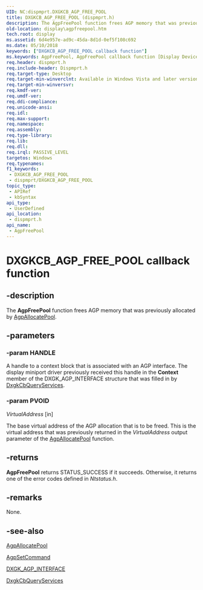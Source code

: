 ```yaml
---
UID: NC:dispmprt.DXGKCB_AGP_FREE_POOL
title: DXGKCB_AGP_FREE_POOL (dispmprt.h)
description: The AgpFreePool function frees AGP memory that was previously allocated by AgpAllocatePool.
old-location: display\agpfreepool.htm
tech.root: display
ms.assetid: 6d4e957e-ad9c-45da-8d1d-0ef5f108c692
ms.date: 05/10/2018
keywords: ["DXGKCB_AGP_FREE_POOL callback function"]
ms.keywords: AgpFreePool, AgpFreePool callback function [Display Devices], DXGKCB_AGP_FREE_POOL, DXGKCB_AGP_FREE_POOL callback, DpFunctions_ffe16de5-aa04-4f4b-bae5-de5b25682f65.xml, display.agpfreepool, dispmprt/AgpFreePool
req.header: dispmprt.h
req.include-header: Dispmprt.h
req.target-type: Desktop
req.target-min-winverclnt: Available in Windows Vista and later versions of the Windows operating systems.
req.target-min-winversvr: 
req.kmdf-ver: 
req.umdf-ver: 
req.ddi-compliance: 
req.unicode-ansi: 
req.idl: 
req.max-support: 
req.namespace: 
req.assembly: 
req.type-library: 
req.lib: 
req.dll: 
req.irql: PASSIVE_LEVEL
targetos: Windows
req.typenames: 
f1_keywords:
 - DXGKCB_AGP_FREE_POOL
 - dispmprt/DXGKCB_AGP_FREE_POOL
topic_type:
 - APIRef
 - kbSyntax
api_type:
 - UserDefined
api_location:
 - dispmprt.h
api_name:
 - AgpFreePool
---
```


# DXGKCB_AGP_FREE_POOL callback function


## -description

The <b>AgpFreePool</b> function frees AGP memory that was previously allocated by <a href="https://docs.microsoft.com/windows-hardware/drivers/ddi/dispmprt/nc-dispmprt-dxgkcb_agp_allocate_pool">AgpAllocatePool</a>.

## -parameters

### -param HANDLE

A handle to a context block that is associated with an AGP interface. The display miniport driver previously received this handle in the <b>Context</b> member of the DXGK_AGP_INTERFACE structure that was filled in by <a href="https://docs.microsoft.com/windows-hardware/drivers/ddi/dispmprt/nc-dispmprt-dxgkcb_query_services">DxgkCbQueryServices</a>.

### -param PVOID

*VirtualAddress* [in]

The base virtual address of the AGP allocation that is to be freed. This is the virtual address that was previously returned in the <i>VirtualAddress</i> output parameter of the <a href="https://docs.microsoft.com/windows-hardware/drivers/ddi/dispmprt/nc-dispmprt-dxgkcb_agp_allocate_pool">AgpAllocatePool</a> function.

## -returns

<b>AgpFreePool</b> returns STATUS_SUCCESS if it succeeds. Otherwise, it returns one of the error codes defined in <i>Ntstatus.h</i>.

## -remarks

None.

## -see-also

<a href="https://docs.microsoft.com/windows-hardware/drivers/ddi/dispmprt/nc-dispmprt-dxgkcb_agp_allocate_pool">AgpAllocatePool</a>



<a href="https://docs.microsoft.com/windows-hardware/drivers/ddi/dispmprt/nc-dispmprt-dxgkcb_agp_set_command">AgpSetCommand</a>



<a href="https://docs.microsoft.com/windows-hardware/drivers/ddi/dispmprt/ns-dispmprt-_dxgk_agp_interface">DXGK_AGP_INTERFACE</a>



<a href="https://docs.microsoft.com/windows-hardware/drivers/ddi/dispmprt/nc-dispmprt-dxgkcb_query_services">DxgkCbQueryServices</a>

